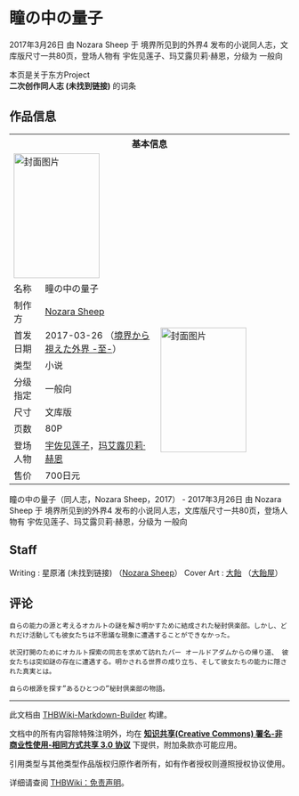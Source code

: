 # 瞳の中の量子

<!-- source html: G:\repos\THBWiki-Markdown-Builder\THBWikiMarkdown\Temp\main\b\b8\ns0%3A%E7%9E%B3%E3%81%AE%E4%B8%AD%E3%81%AE%E9%87%8F%E5%AD%90.html -->

2017年3月26日 由 Nozara Sheep 于 境界所见到的外界4 发布的小说同人志，文库版尺寸一共80页，登场人物有 宇佐见莲子、玛艾露贝莉·赫恩，分级为 一般向

本页是关于东方Project  
 **二次创作同人志 (未找到链接)** 的词条

## 作品信息

<table><tbody><tr><th colspan="3">基本信息</th></tr><tr><td class="cover-artwork-mobile" colspan="2"><a href="./文件-瞳の中の量子封面.png.md" class="image" title="封面图片"><img alt="封面图片" src="https://upload.thwiki.cc/thumb/9/9b/%E7%9E%B3%E3%81%AE%E4%B8%AD%E3%81%AE%E9%87%8F%E5%AD%90%E5%B0%81%E9%9D%A2.png/154px-%E7%9E%B3%E3%81%AE%E4%B8%AD%E3%81%AE%E9%87%8F%E5%AD%90%E5%B0%81%E9%9D%A2.png" decoding="async" loading="lazy" width="154" height="224" srcset="https://upload.thwiki.cc/thumb/9/9b/%E7%9E%B3%E3%81%AE%E4%B8%AD%E3%81%AE%E9%87%8F%E5%AD%90%E5%B0%81%E9%9D%A2.png/231px-%E7%9E%B3%E3%81%AE%E4%B8%AD%E3%81%AE%E9%87%8F%E5%AD%90%E5%B0%81%E9%9D%A2.png 1.5x, https://upload.thwiki.cc/thumb/9/9b/%E7%9E%B3%E3%81%AE%E4%B8%AD%E3%81%AE%E9%87%8F%E5%AD%90%E5%B0%81%E9%9D%A2.png/308px-%E7%9E%B3%E3%81%AE%E4%B8%AD%E3%81%AE%E9%87%8F%E5%AD%90%E5%B0%81%E9%9D%A2.png 2x" data-file-width="540" data-file-height="786"></a></td>
</tr><tr><td class="label">名称</td><td colspan="2"> 瞳の中の量子 </td></tr><tr><td class="label">制作方</td><td><a href="./Nozara_Sheep.md" title="Nozara Sheep">Nozara Sheep</a></td><td class="cover-artwork" rowspan="8" style="min-width:224px;"><a href="./文件-瞳の中の量子封面.png.md" class="image" title="封面图片"><img alt="封面图片" src="https://upload.thwiki.cc/thumb/9/9b/%E7%9E%B3%E3%81%AE%E4%B8%AD%E3%81%AE%E9%87%8F%E5%AD%90%E5%B0%81%E9%9D%A2.png/154px-%E7%9E%B3%E3%81%AE%E4%B8%AD%E3%81%AE%E9%87%8F%E5%AD%90%E5%B0%81%E9%9D%A2.png" decoding="async" loading="lazy" width="154" height="224" srcset="https://upload.thwiki.cc/thumb/9/9b/%E7%9E%B3%E3%81%AE%E4%B8%AD%E3%81%AE%E9%87%8F%E5%AD%90%E5%B0%81%E9%9D%A2.png/231px-%E7%9E%B3%E3%81%AE%E4%B8%AD%E3%81%AE%E9%87%8F%E5%AD%90%E5%B0%81%E9%9D%A2.png 1.5x, https://upload.thwiki.cc/thumb/9/9b/%E7%9E%B3%E3%81%AE%E4%B8%AD%E3%81%AE%E9%87%8F%E5%AD%90%E5%B0%81%E9%9D%A2.png/308px-%E7%9E%B3%E3%81%AE%E4%B8%AD%E3%81%AE%E9%87%8F%E5%AD%90%E5%B0%81%E9%9D%A2.png 2x" data-file-width="540" data-file-height="786"></a></td>
</tr><tr><td class="label">首发日期</td><td>2017-03-26&#160;（<a href="/展会作品列表?e=%E5%A2%83%E7%95%8C%E6%89%80%E8%A7%81%E5%88%B0%E7%9A%84%E5%A4%96%E7%95%8C%234">境界から視えた外界 -至-</a>）</td></tr><tr><td class="label">类型</td><td>小说</td></tr><tr><td class="label">分级指定</td><td>一般向</td></tr><tr><td class="label">尺寸</td><td>文库版</td></tr><tr><td class="label">页数</td><td>80P</td></tr><tr><td class="label">登场人物</td><td><a href="./宇佐见莲子.md" title="宇佐见莲子">宇佐见莲子</a>，<a href="./玛艾露贝莉·赫恩.md" title="玛艾露贝莉·赫恩">玛艾露贝莉·赫恩</a></td></tr><tr><td class="label">售价</td><td>700日元</td></tr></tbody></table>

瞳の中の量子（同人志，Nozara Sheep，2017） - 2017年3月26日 由 Nozara Sheep 于 境界所见到的外界4 发布的小说同人志，文库版尺寸一共80页，登场人物有 宇佐见莲子、玛艾露贝莉·赫恩，分级为 一般向

## Staff
Writing
: 星原渚 (未找到链接) （[Nozara Sheep](./Nozara_Sheep.md)）
Cover Art
: [大飴](./大飴.md) （[大飴屋](./大飴屋.md)）


## 评论
```
自らの能力の源と考えるオカルトの謎を解き明かすために結成された秘封倶楽部。しかし、どれだけ活動しても彼女たちは不思議な現象に遭遇することができなかった。

状況打開のためにオカルト探索の同志を求めて訪れたバー オールドアダムからの帰り道、 彼女たちは突如謎の存在に遭遇する。明かされる世界の成り立ち、そして彼女たちの能力に隠された真実とは。

自らの根源を探す”あるひとつの”秘封倶楽部の物語。
```

  
  

  





---

此文档由 [THBWiki-Markdown-Builder](https://github.com/Delsin-Yu/THBWiki-Markdown-Builder) 构建。

文档中的所有内容除特殊注明外，均在 [**知识共享(Creative Commons) 署名-非商业性使用-相同方式共享 3.0 协议**](https://creativecommons.org/licenses/by-sa/3.0/deed.zh-hans) 下提供，附加条款亦可能应用。

引用类型与其他类型作品版权归原作者所有，如有作者授权则遵照授权协议使用。

详细请查阅 [THBWiki：免责声明](https://thbwiki.cc/THBWiki:%E5%85%8D%E8%B4%A3%E5%A3%B0%E6%98%8E)。

